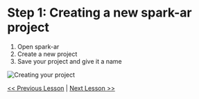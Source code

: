 # Step 1: Creating a new spark-ar project

1. Open spark-ar
2. Create a new project
3. Save your project and give it a name

![Creating your project](resources/img/create-project.gif)

[<< Previous Lesson](lesson.1.md) | [Next Lesson >>](lesson.3.md)